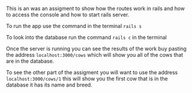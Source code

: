 This is an was an assigment to show how the routes work in rails and how to access the console and how to start rails server. 

To run the app use the command in the terminal `rails s`

To look into the database run the command `rails c` in the terminal

Once the server is running you can see the results of the work buy pasting the address `localhost:3000/cows` which will show you all of the cows that are in the database.

To see the other part of the assigment you will want to use the address `localhost:3000/cows/1` this will show you the first cow that is in the database it has its name and breed.

